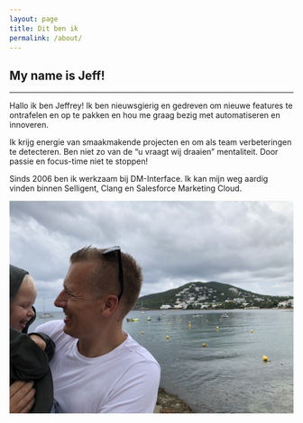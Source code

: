 ```yaml
---
layout: page
title: Dit ben ik
permalink: /about/
---
```


<div class="about">
<h2 class="is-title" style="">My name is Jeff!</h2>
<hr class="stripe" />
<p>
Hallo ik ben Jeffrey! Ik ben nieuwsgierig en gedreven om nieuwe features te ontrafelen en op te pakken en hou me graag bezig met automatiseren en innoveren.
</p>
<p>
Ik krijg energie van smaakmakende projecten en om als team verbeteringen te detecteren. Ben niet zo van de “u vraagt wij draaien” mentaliteit. Door passie en focus-time niet te stoppen!
</p>
<p>
Sinds 2006 ben ik werkzaam bij DM-Interface. Ik kan mijn weg aardig vinden binnen Selligent, Clang en Salesforce Marketing Cloud.
</p>
<img src="/images/ik.jpg" class="responsive-image"/>


